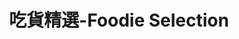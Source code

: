 ---
title: "吃貨精選-Foodie Selection"
description: "探索全台美食競賽，發現在地美味，品嚐競技精神"
keywords:
  - 美食競賽
  - 台灣美食
  - 美食精選
datePublished: "2025-06-30"
dateModified: "2025-07-01"
city: "台北市"
district: "大安區"
award: "500盤"
year: "2024"
page: 4
count: 73

restaurants:
  - name: "瑪黑餐酒 光復店 Ochre Grill & Bar"
    address: "台北市大安區光復南路240巷3號"
    phone: "0287716808"
    geo: "25.040579056175538, 121.55715983139369"
    google_map: "https://maps.app.goo.gl/jCxxXwJ72Mu9d7it5"
    footinder: "https://footinder.com.tw/%E5%8F%B0%E5%8C%97%E5%B8%82%E5%A4%A7%E5%AE%89%E5%8D%80/362130/"
    official: "https://www.facebook.com/ochregrillbar"
    award:
    - name: "500盤"
      year: "2024"
  - name: "RÒU X James Sharman"
    address: "台北市樂群二路199號10萬豪酒店中城廣場一樓"
    phone: "0285011585"
    geo: "25.080429716563458, 121.55929913702397"
    google_map: "https://maps.app.goo.gl/5Nqrz56ujoCWYFi98"
    footinder: "https://footinder.com.tw/%E5%8F%B0%E5%8C%97%E5%B8%82%E4%B8%AD%E5%B1%B1%E5%8D%80/362132/"
    official: "https://www.rouxjamessharman.com/"
    award:
    - name: "500盤"
      year: "2024"
  - name: "大來小館"
    address: "台北市大安區金華街140號"
    phone: "0223957889"
    geo: "25.029806183660714, 121.52840341887513"
    google_map: "https://maps.app.goo.gl/bgkLoHrRyBe6NisS9"
    footinder: "https://footinder.com.tw/%E5%8F%B0%E5%8C%97%E5%B8%82%E5%A4%A7%E5%AE%89%E5%8D%80/8012/"
    official: "https://www.dalaifood.com.tw/"
    award:
    - name: "500盤"
      year: "2024"
  - name: "六品小館"
    address: "台北市大安區金華街199巷3弄8號"
    phone: "0223930104"
    geo: "25.030541864183217, 121.52853947483919"
    google_map: "https://maps.app.goo.gl/WChRWo3rotLX7B2U7"
    footinder: "https://footinder.com.tw/%E5%8F%B0%E5%8C%97%E5%B8%82%E5%A4%A7%E5%AE%89%E5%8D%80/31435/"
    official: ""
    award:
    - name: "500盤"
      year: "2024"
  - name: "八和和牛燒肉專門店"
    address: "台北市大安區安和路一段102巷4號"
    phone: "0223250531"
    geo: "25.03415778953967, 121.55194771486876"
    google_map: "https://maps.app.goo.gl/hkbwgDRRRLpeSdDX8"
    footinder: "https://footinder.com.tw/%E5%8F%B0%E5%8C%97%E5%B8%82%E5%A4%A7%E5%AE%89%E5%8D%80/47908/"
    official: "https://www.facebook.com/BAHO.YAKINIKU/"
    award:
    - name: "500盤"
      year: "2024"
  - name: "貝菈小屋"
    address: "台北市大安區辛亥路二段159號"
    phone: "0227368478"
    geo: "25.02167521191937, 121.54069428223595"
    google_map: "https://maps.app.goo.gl/h4n1xXYRsJo2BC5v5"
    footinder: "https://footinder.com.tw/%E5%8F%B0%E5%8C%97%E5%B8%82%E5%A4%A7%E5%AE%89%E5%8D%80/32328/"
    official: "https://www.facebook.com/goBella/"
    award:
    - name: "500盤"
      year: "2024"
  - name: "本家BORNGA韓式燒肉"
    address: "台北市大安區市民大道四段102號"
    phone: ""
    geo: "25.04446458959788, 121.54997939633692"
    google_map: "https://maps.app.goo.gl/5MVLgBx3hB435PY27"
    footinder: "https://footinder.com.tw/%E5%8F%B0%E5%8C%97%E5%B8%82%E5%A4%A7%E5%AE%89%E5%8D%80/362134/"
    official: "https://www.facebook.com/profile.php?id=100086873505560"
    award:
    - name: "500盤"
      year: "2024"
  - name: "湄河泰國料理"
    address: "台北市大安區延吉街157-3號"
    phone: "0227523051"
    geo: "25.039559842386122, 121.55507075319439"
    google_map: "https://maps.app.goo.gl/pkiRsKHubQYLMPXt9"
    footinder: "https://footinder.com.tw/%E5%8F%B0%E5%8C%97%E5%B8%82%E5%A4%A7%E5%AE%89%E5%8D%80/36601/"
    official: "https://www.facebook.com/MaekungRestaurant/"
    award:
    - name: "500盤"
      year: "2024"
  - name: "都鮨蘭奢待 日法小料亭"
    address: "台北市大安區敦化南路一段295巷10號"
    phone: "0227000099"
    geo: "25.03542050676442, 121.54978014754603"
    google_map: "https://maps.app.goo.gl/QNsB2zh5x8WXSgU28"
    footinder: "https://footinder.com.tw/%e5%8f%b0%e5%8c%97%e5%b8%82%e5%a4%a7%e5%ae%89%e5%8d%80/32981/"
    official: "https://www.facebook.com/SushiRanjatai/"
    award:
    - name: "500盤"
      year: "2024"
---
